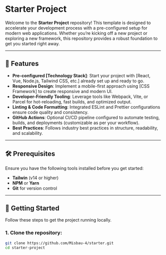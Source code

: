 # Starter Project

Welcome to the **Starter Project** repository! This template is designed to accelerate your development process with a pre-configured setup for modern web applications. Whether you’re kicking off a new project or exploring a new framework, this repository provides a robust foundation to get you started right away.

---

## 🚀 Features

- **Pre-configured [Technology Stack]**: Start your project with [React, Vue, Node.js, Tailwind CSS, etc.] already set up and ready to go.
- **Responsive Design**: Implement a mobile-first approach using [CSS Framework] to create responsive and modern UI.
- **Developer-Friendly Tooling**: Leverage tools like Webpack, Vite, or Parcel for hot-reloading, fast builds, and optimized output.
- **Linting & Code Formatting**: Integrated ESLint and Prettier configurations ensure code quality and consistency.
- **GitHub Actions**: Optional CI/CD pipeline configured to automate testing, builds, and deployments (customizable as per your workflow).
- **Best Practices**: Follows industry best practices in structure, readability, and scalability.

---

## 🛠️ Prerequisites

Ensure you have the following tools installed before you get started:

- **Tailwin** (v14 or higher)
- **NPM** or **Yarn**
- **Git** for version control

---

## 🔧 Getting Started

Follow these steps to get the project running locally.

### 1. Clone the repository:

```bash
git clone https://github.com/Misbau-4/starter.git
cd starter-project
